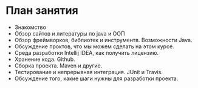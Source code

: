 # План занятия

* Знакомство
* Обзор сайтов и литературы по java и ООП
* Обзор фреймворков, библиотек и инструментв. Возможности Java.
* Обсуждение проктов, что мы можем сделать на этом курсе.
* Среда разработки Intellij IDEA, как получить лицензию.
* Хранение кода. Github.
* Сборка проекта. Maven и другие.
* Тестирование и непрерывная интеграция. JUnit и Travis.
* Обсуждение того, какие шаги нужны для разработки проекта. 
